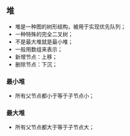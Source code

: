 ## 堆

* 堆是一种图的树形结构，被用于实现优先队列；
* 一种特殊的完全二叉树；
* 不是最大堆就是最小堆；
* 一般用数组来表示；
* 新增节点：上移；
* 删除节点：下沉；

### 最小堆

* 所有父节点都小于等于子节点小；

### 最大堆

* 所有父节点都大于等于子节点大；
